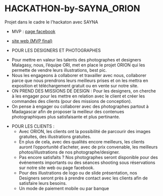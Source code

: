 # HACKATHON-by-SAYNA_ORION
Projet dans le cadre le l'hackaton avec SAYNA 
* MVP : [page facebook](https://web.facebook.com/profile.php?id=100094705453905)
* [site web (MVP final)](http://orion.infinityfreeapp.com/)

* POUR LES DESIGNERS ET PHOTOGRAPHES
+ Pour mettre en valeur les talents des photographes et designers Malagasy, nous, l’équipe ORI, met en place le projet ORION qui les permette de vendre leurs illustrations, best pic.
+ Nous les engageons à collaborer et travailler avec nous,  collaborer parce que nous prendrons leurs meilleurs prises et on les mettra en  exposition et téléchargement gratuit ou en vente sur notre site.
+ ON PREND DES MISSIONS DE DESIGN : Pour les designers, on cherche à les engager pour les mettre en relation avec le client et créer les commandes des clients (pour des missions de conception).
+ On pense à engager ou collaborer avec des photographes partout à Madagascar afin de proposer la meilleur des contenues photographiques plus satisfaisante et plus pertinante.
* POUR LES CLIENTS :
  + Avec ORION, les clients ont la possibilité de parcourir des images gratuites, des illustrations gratuites. 
  + En plus de cela, avec des qualités encore meilleurs, les clients auront l’opportunité d’acheter, avec de prix convenable, les meilleurs photos/illustrations de nos photographe/designer.
  +	Pas encore satisfaits ? Nos photographes seront disponible pour des événements importants ou des séances shooting sous réservations sur notre site web ou page facebook. 
  +	Pour des illustrations de logo ou de slide présentation, nos Designers seront près à prendre contact avec les clients afin de satisfaire leurs besoins.
  +	Un mode de paiement mobile ou par banque
